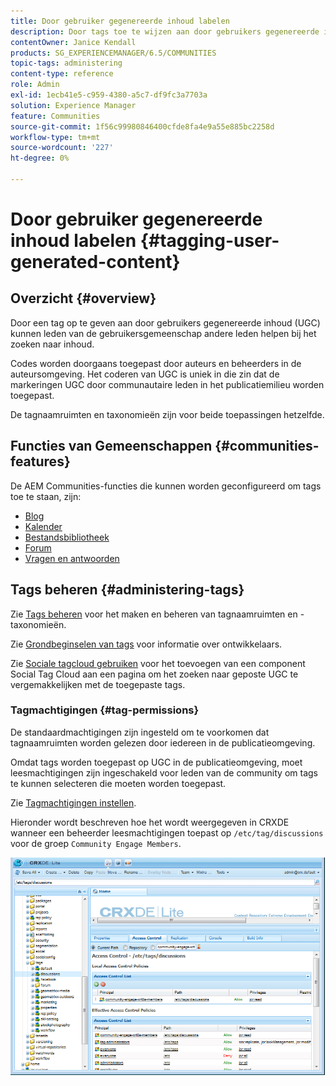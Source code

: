 ```yaml
---
title: Door gebruiker gegenereerde inhoud labelen
description: Door tags toe te wijzen aan door gebruikers gegenereerde inhoud (UGC) kunnen leden van de gebruikersgemeenschap andere leden helpen bij het zoeken naar inhoud
contentOwner: Janice Kendall
products: SG_EXPERIENCEMANAGER/6.5/COMMUNITIES
topic-tags: administering
content-type: reference
role: Admin
exl-id: 1ecb41e5-c959-4380-a5c7-df9fc3a7703a
solution: Experience Manager
feature: Communities
source-git-commit: 1f56c99980846400cfde8fa4e9a55e885bc2258d
workflow-type: tm+mt
source-wordcount: '227'
ht-degree: 0%

---
```


# Door gebruiker gegenereerde inhoud labelen {#tagging-user-generated-content}

## Overzicht {#overview}

Door een tag op te geven aan door gebruikers gegenereerde inhoud (UGC) kunnen leden van de gebruikersgemeenschap andere leden helpen bij het zoeken naar inhoud.

Codes worden doorgaans toegepast door auteurs en beheerders in de auteursomgeving. Het coderen van UGC is uniek in die zin dat de markeringen UGC door communautaire leden in het publicatiemilieu worden toegepast.

De tagnaamruimten en taxonomieën zijn voor beide toepassingen hetzelfde.

## Functies van Gemeenschappen {#communities-features}

De AEM Communities-functies die kunnen worden geconfigureerd om tags toe te staan, zijn:

* [Blog](blog-feature.md)
* [Kalender](calendar.md)
* [Bestandsbibliotheek](file-library.md)
* [Forum](forum.md#configuretheaddedforum)
* [Vragen en antwoorden](working-with-qna.md)

## Tags beheren {#administering-tags}

Zie [Tags beheren](../../help/sites-administering/tags.md#tagging-console) voor het maken en beheren van tagnaamruimten en -taxonomieën.

Zie [Grondbeginselen van tags](tag.md) voor informatie over ontwikkelaars.

Zie [Sociale tagcloud gebruiken](tagcloud.md) voor het toevoegen van een component Social Tag Cloud aan een pagina om het zoeken naar geposte UGC te vergemakkelijken met de toegepaste tags.

### Tagmachtigingen {#tag-permissions}

De standaardmachtigingen zijn ingesteld om te voorkomen dat tagnaamruimten worden gelezen door iedereen in de publicatieomgeving.

Omdat tags worden toegepast op UGC in de publicatieomgeving, moet leesmachtigingen zijn ingeschakeld voor leden van de community om tags te kunnen selecteren die moeten worden toegepast.

Zie [Tagmachtigingen instellen](../../help/sites-administering/tags.md#setting-tag-permissions).

Hieronder wordt beschreven hoe het wordt weergegeven in CRXDE wanneer een beheerder leesmachtigingen toepast op `/etc/tag/discussions` voor de groep `Community Engage Members`.

![tagmachtigingen](assets/tag-permissions.png)
